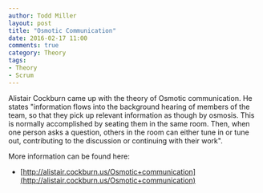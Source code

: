 ```yaml
---
author: Todd Miller
layout: post
title: "Osmotic Communication"
date: 2016-02-17 11:00
comments: true
category: Theory
tags:
- Theory
- Scrum
---
```


Alistair Cockburn came up with the theory of Osmotic communication. He states "information flows into the background hearing of members of the team, so that they pick up relevant information as though by osmosis. This is normally accomplished by seating them in the same room. Then, when one person asks a question, others in the room can either tune in or tune out, contributing to the discussion or continuing with their work".

More information can be found here:

+ [http://alistair.cockburn.us/Osmotic+communication](http://alistair.cockburn.us/Osmotic+communication)
